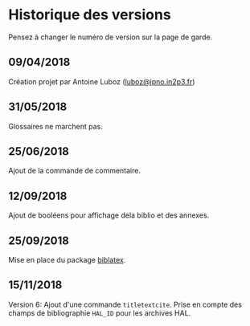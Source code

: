# Historique des versions
Pensez à changer le numéro de version sur la page de garde.

## 09/04/2018
Création projet par Antoine Luboz (luboz@ipno.in2p3.fr)
## 31/05/2018
Glossaires ne marchent pas.
## 25/06/2018
Ajout de la commande de commentaire.
## 12/09/2018
Ajout de booléens pour affichage dela biblio et des annexes.
## 25/09/2018
Mise en place du package [biblatex](https://fr.sharelatex.com/learn/latex/Bibliography_management_in_LaTeX).
## 15/11/2018
Version 6: Ajout d'une commande `titletextcite`. Prise en compte des champs de bibliographie `HAL_ID` pour les archives HAL.
